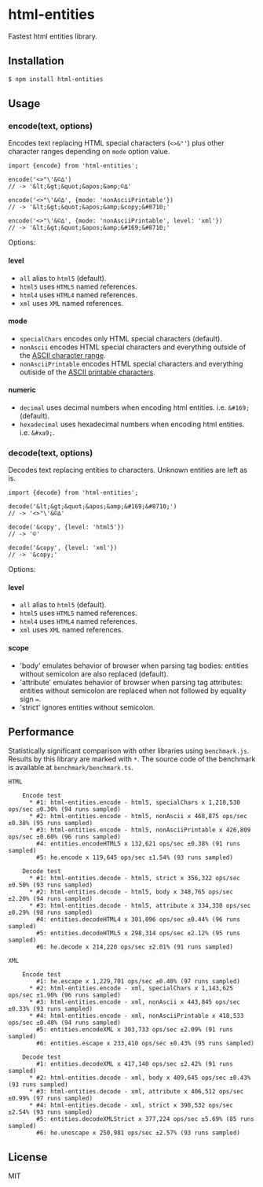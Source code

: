 html-entities
=============

Fastest html entities library.


Installation
------------

```bash
$ npm install html-entities
```

Usage
-----

### encode(text, options)

Encodes text replacing HTML special characters (`<>&"'`) plus other character ranges depending on `mode` option value.

```
import {encode} from 'html-entities';

encode('<>"\'&©∆')
// -> '&lt;&gt;&quot;&apos;&amp;©∆'

encode('<>"\'&©∆', {mode: 'nonAsciiPrintable'})
// -> '&lt;&gt;&quot;&apos;&amp;&copy;&#8710;'

encode('<>"\'&©∆', {mode: 'nonAsciiPrintable', level: 'xml'})
// -> '&lt;&gt;&quot;&apos;&amp;&#169;&#8710;'
```

Options:

#### level

 * `all` alias to `html5` (default).
 * `html5` uses `HTML5` named references.
 * `html4` uses `HTML4` named references.
 * `xml` uses `XML` named references.

#### mode

 * `specialChars` encodes only HTML special characters (default).
 * `nonAscii` encodes HTML special characters and everything outside of the [ASCII character range](https://en.wikipedia.org/wiki/ASCII).
 * `nonAsciiPrintable` encodes HTML special characters and everything outiside of the [ASCII printable characters](https://en.wikipedia.org/wiki/ASCII#Printable_characters).

#### numeric

 * `decimal` uses decimal numbers when encoding html entities. i.e. `&#169;` (default).
 * `hexadecimal` uses hexadecimal numbers when encoding html entities. i.e. `&#xa9;`.


### decode(text, options)

Decodes text replacing entities to characters. Unknown entities are left as is.

```
import {decode} from 'html-entities';

decode('&lt;&gt;&quot;&apos;&amp;&#169;&#8710;')
// -> '<>"\'&©∆'

decode('&copy', {level: 'html5'})
// -> '©'

decode('&copy', {level: 'xml'})
// -> '&copy;'
```

Options:

#### level

 * `all` alias to `html5` (default).
 * `html5` uses `HTML5` named references.
 * `html4` uses `HTML4` named references.
 * `xml` uses `XML` named references.

#### scope

 * 'body' emulates behavior of browser when parsing tag bodies: entities without semicolon are also replaced (default).
 * 'attribute' emulates behavior of browser when parsing tag attributes: entities without semicolon are replaced when not followed by equality sign `=`.
 * 'strict' ignores entities without semicolon.

Performance
-----------

Statistically significant comparison with other libraries using `benchmark.js`.
Results by this library are marked with `*`.
The source code of the benchmark is available at `benchmark/benchmark.ts`.

```
HTML

    Encode test
      * #1: html-entities.encode - html5, specialChars x 1,218,530 ops/sec ±0.30% (94 runs sampled)
      * #2: html-entities.encode - html5, nonAscii x 468,875 ops/sec ±0.38% (95 runs sampled)
      * #3: html-entities.encode - html5, nonAsciiPrintable x 426,809 ops/sec ±0.60% (96 runs sampled)
        #4: entities.encodeHTML5 x 132,621 ops/sec ±0.38% (91 runs sampled)
        #5: he.encode x 119,645 ops/sec ±1.54% (93 runs sampled)

    Decode test
      * #1: html-entities.decode - html5, strict x 356,322 ops/sec ±0.50% (93 runs sampled)
      * #2: html-entities.decode - html5, body x 348,765 ops/sec ±2.20% (94 runs sampled)
      * #3: html-entities.decode - html5, attribute x 334,330 ops/sec ±0.29% (98 runs sampled)
        #4: entities.decodeHTML4 x 301,096 ops/sec ±0.44% (96 runs sampled)
        #5: entities.decodeHTML5 x 298,314 ops/sec ±2.12% (95 runs sampled)
        #6: he.decode x 214,220 ops/sec ±2.01% (91 runs sampled)

XML

    Encode test
        #1: he.escape x 1,229,701 ops/sec ±0.40% (97 runs sampled)
      * #2: html-entities.encode - xml, specialChars x 1,143,625 ops/sec ±1.90% (96 runs sampled)
      * #3: html-entities.encode - xml, nonAscii x 443,845 ops/sec ±0.33% (93 runs sampled)
      * #4: html-entities.encode - xml, nonAsciiPrintable x 418,533 ops/sec ±0.48% (94 runs sampled)
        #5: entities.encodeXML x 303,733 ops/sec ±2.09% (91 runs sampled)
        #6: entities.escape x 233,410 ops/sec ±0.43% (95 runs sampled)

    Decode test
        #1: entities.decodeXML x 417,140 ops/sec ±2.42% (91 runs sampled)
      * #2: html-entities.decode - xml, body x 409,645 ops/sec ±0.43% (93 runs sampled)
      * #3: html-entities.decode - xml, attribute x 406,512 ops/sec ±0.99% (97 runs sampled)
      * #4: html-entities.decode - xml, strict x 398,532 ops/sec ±2.54% (93 runs sampled)
        #5: entities.decodeXMLStrict x 377,224 ops/sec ±5.69% (85 runs sampled)
        #6: he.unescape x 250,981 ops/sec ±2.57% (93 runs sampled)
```

License
-------

MIT
